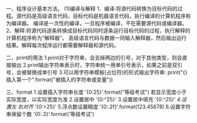 一、程序设计基本方法。
(1)编译与解释
1、编译:将源代码转换为目标代码的过程。源代码是高级语言代码，目标代码是机器语言代码，执行编译的计算机程序称为编译器。
        编译是一次性的编译，一旦程序被编译，不在需要源代码或编译器。
2、解释:将源代码逐条转换成目标代码同时逐条运行目标代码的过程，执行解释的计算机程序称为“解释器”。
        高级语言代码与数据一同输入解释器，然后输出运行结果。解释每次程序运行都需要解释器和源代码。
        
二、print的用法
1.print对于字符串，会去掉两边的引号，对于其他类型，则会直接输出
2.print输出字符串表示时，字符串统一用单引号表示，如果之前是双引号，会被替换成单引号
3.可以用字符串模板(占位符)的形式输出字符串: print("{}插入第一个".format("被插入的字符串或变量"))

三、format
1.设置插入字符串长度
'{0:25}'.format("等级考试")
若显示宽度小于实际宽度，以实际宽度为准
2.设置居中
'{0:^25}'
3.设置居中填充
'{0:*^25}'
4.设置左  右对齐
'{0:*>25}'
5.浮点数设置精度
'{0:.2f}'.format(123.45678)
6.设置字符串保留个数
'{0:.3}'.format('等级考试')